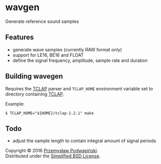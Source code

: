 # wavgen
Generate reference sound samples

## Features
- generate wave samples (currently RAW format only)
- support for LE16, BE16 and FLOAT 
- define the signal frequency, amplitude, sample rate and duration

## Building wavegen
Requires the [TCLAP][10] parser and `TCLAP_HOME` environment variable
set to directory containing [TCLAP][10].

Example:

	$ TCLAP_HOME="${HOME}/tclap-1.2.1" make

## Todo
- adjust the sample length to contain integral amount of signal periods


Copyright &copy; 2016 [Przemysław Podwapiński][98].<br>
Distributed under the [Simplified BSD License][99].

[10]:http://tclap.sourceforge.net/
[98]:mailto:p.podwapinski@gmail.com
[99]:https://www.freebsd.org/copyright/freebsd-license.html


